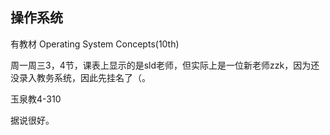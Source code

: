 ## 操作系统
有教材 Operating System Concepts(10th)

周一周三3，4节，课表上显示的是sld老师，但实际上是一位新老师zzk，因为还没录入教务系统，因此先挂名了（。

玉泉教4-310

据说很好。

